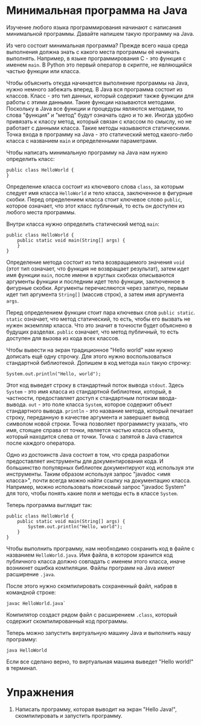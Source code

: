 # Минимальная программа на Java

Изучение любого языка программирования начинают с написания минимальной
программы. Давайте напишем такую программу на Java.
 
Из чего состоит минимальная программа? Прежде всего наша среда выполнения
должна знать с какого места программы её начинать выполнять. Например, в языке
программирования C - это функция с именем `main`. В Python это первый оператор
в скрипте, не являющийся частью функции или класса.

Чтобы объяснить откуда начинается выполнение программы на Java, нужно немного
забежать вперед. В Java вся программа состоит из классов. Класс - это тип
данных, который содержит также функции для работы с этими данными. Такие
функции называются методами. Поскольку в Java все функции и процедуры являются
методами, то слова "функция" и "метод" будут означать одно и то же. Иногда
удобно привязать к классу метод, который связан с классом по смыслу, но не
работает с данными класса. Такие методы называются статическими.  Точка входа в
программу на Java - это статический метод какого-либо класса с названием `main`
и определенными параметрами.

Чтобы написать минимальную программу на Java нам нужно определить класс:
```
public class HelloWorld {
}
```
Определение класса состоит из ключевого слова `class`, за которым следует имя
класса `HelloWorld` и тело класса, заключенное в фигурные скобки. Перед
определением класса стоит ключевое слово `public`, которое означает, что этот
класс публичный, то есть он доступен из любого места программы.

Внутри класса нужно определить статический метод `main`:
```
public class HelloWorld {
    public static void main(String[] args) {
    }
}
```

Определение метода состоит из типа возвращаемого значения `void` (этот тип
означает, что функция не возвращает результат), затем идет имя функции `main`,
после имени в круглых скобках описываются аргументы функции и последним
идет тело функции, заключенное в фигурные скобки. Аргументы перечисляются через
запятую, первым идет тип аргумента `String[]` (массив строк), а затем имя
аргумента `args`.

Перед определением функции стоит пара ключевых слов `public static`. `static`
означает, что метод статический, то есть, чтобы его вызвать не нужен экземпляр
класса. Что это значит в точности будет объяснено в будущих разделах. `public`
означает, что метод публичный, то есть доступен для вызова из кода всех
классов.

Чтобы вывести на экран традиционное "Hello world" нам нужно дописать ещё одну
строчку. Для этого нужно воспользоваться стандартной библиотекой. Допишем в код
метода `main` такую строчку:
```
System.out.println("Hello, world");
```

Этот код выведет строку в стандартный поток вывода `stdout`. Здесь `System` -
это имя класса из стандартной библиотеки, который, в частности, предоставляет
доступ к стандартным потокам ввода-вывода. `out` - это поле класса `System`,
которое содержит объект стандартного вывода. `println` - это название метода,
который печатает строку, переданную в качестве аргумента и завершает вывод
символом новой строки. Точка позволяет программисту указать, что имя, стоящее
справа от точки, является частью класса объекта, который находится слева от
точки. Точка с запятой в Java ставится после каждого оператора.

Одно из достоинств Java состоит в том, что среда разработки предоставляет
инструменты для документирования кода. И большинство популярных библиотек
документируют код используя эти инструменты. Таким образом используя запрос
"javadoc <имя класса>", почти всегда можно найти ссылку на документацию класса.
Например, можно использовать поисковый запрос "javadoc System" для того, чтобы
понять какие поля и методы есть в классе `System`.

Теперь программа выглядит так:
```
public class HelloWorld {
    public static void main(String[] args) {
        System.out.println("Hello, world");
    }
}
```
Чтобы выполнить программу, нам необходимо сохранить код в файле с названием
`HelloWorld.java`. Имя файла, в котором хранится код публичного класса должно
совпадать с именем этого класса, иначе возникнет ошибка компиляции. Файлы
программ на Java имеют расширение `.java`.

После этого нужно скомпилировать сохраненный файл, набрав в командной строке:
```
javac HelloWorld.java`
```
Компилятор создаст рядом файл с расширением `.class`, который содержит
скомпилированный код программы.

Теперь можно запустить виртуальную машину Java и выполнить нашу программу:
```
java HelloWorld
```
Если все сделано верно, то виртуальная машина выведет "Hello world!" в
терминал.

# Упражнения

1. Написать программу, которая выводит на экран "Hello Java!", скомпилировать
   и запустить программу.
